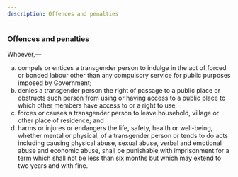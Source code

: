 ```yaml
---
description: Offences and penalties
---
```


<style>
    ol.outer-list {
        list-style-type: lower-alpha;
    }
    ol.outer-list ol.inner-list {
        list-style-type: lower-alpha;
    }
</style>

### Offences and penalties

Whoever,—
<ol class="outer-list">
    <li> compels or entices a transgender person to indulge in the act of forced or bonded labour other than any compulsory service for public purposes imposed by Government;</li>
    <li> denies a transgender person the right of passage to a public place or obstructs such person from using or having access to a public place to which other members have access to or a right to use;</li>
    <li> forces or causes a transgender person to leave household, village or other place of residence; and</li>
    <li> harms or injures or endangers the life, safety, health or well-being, whether mental or physical, of a transgender person or tends to do acts including causing physical abuse, sexual abuse, verbal and emotional abuse and economic abuse, shall be punishable with imprisonment for a term which shall not be less than six months but which may extend to two years and with fine.</li>
</ol>
